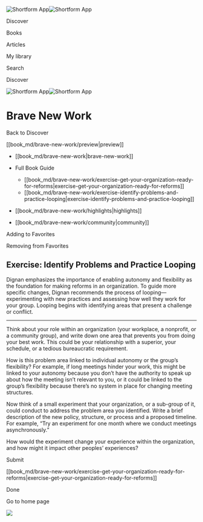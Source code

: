 ![Shortform App](/img/logo.36a2399e.svg)![Shortform App](/img/logo-dark.70c1b072.svg)

Discover

Books

Articles

My library

Search

Discover

![Shortform App](/img/logo.36a2399e.svg)![Shortform App](/img/logo-dark.70c1b072.svg)

# Brave New Work

Back to Discover

[[book_md/brave-new-work/preview|preview]]

  * [[book_md/brave-new-work|brave-new-work]]
  * Full Book Guide

    * [[book_md/brave-new-work/exercise-get-your-organization-ready-for-reforms|exercise-get-your-organization-ready-for-reforms]]
    * [[book_md/brave-new-work/exercise-identify-problems-and-practice-looping|exercise-identify-problems-and-practice-looping]]
  * [[book_md/brave-new-work/highlights|highlights]]
  * [[book_md/brave-new-work/community|community]]



Adding to Favorites 

Removing from Favorites 

## Exercise: Identify Problems and Practice Looping

Dignan emphasizes the importance of enabling autonomy and flexibility as the foundation for making reforms in an organization. To guide more specific changes, Dignan recommends the process of looping—experimenting with new practices and assessing how well they work for your group. Looping begins with identifying areas that present a challenge or conflict.

* * *

Think about your role within an organization (your workplace, a nonprofit, or a community group), and write down one area that prevents you from doing your best work. This could be your relationship with a superior, your schedule, or a tedious bureaucratic requirement.

How is this problem area linked to individual autonomy or the group’s flexibility? For example, if long meetings hinder your work, this might be linked to your autonomy because you don’t have the authority to speak up about how the meeting isn’t relevant to you, or it could be linked to the group’s flexibility because there’s no system in place for changing meeting structures.

Now think of a small experiment that your organization, or a sub-group of it, could conduct to address the problem area you identified. Write a brief description of the new policy, structure, or process and a proposed timeline. For example, “Try an experiment for one month where we conduct meetings asynchronously.”

How would the experiment change your experience within the organization, and how might it impact other peoples’ experiences?

Submit 

[[book_md/brave-new-work/exercise-get-your-organization-ready-for-reforms|exercise-get-your-organization-ready-for-reforms]]

Done

Go to home page 

![](https://bat.bing.com/action/0?ti=56018282&Ver=2&mid=9d4a1053-834c-4610-8437-ae453599411c&sid=49fff5b0636c11eeb9c611038afc8668&vid=4a005010636c11ee80c703d4c4a7acd5&vids=0&msclkid=N&pi=0&lg=en-US&sw=800&sh=600&sc=24&nwd=1&tl=Shortform%20%7C%20Brave%20New%20Work&p=https%3A%2F%2Fwww.shortform.com%2Fapp%2Fbook%2Fbrave-new-work%2Fexercise-identify-problems-and-practice-looping&r=&lt=462&evt=pageLoad&sv=1&rn=632718)
